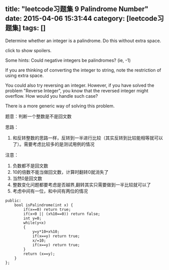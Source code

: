 title: "leetcode习题集 9 Palindrome Number"
date: 2015-04-06 15:31:44
category: [leetcode习题集]
tags: []
---

Determine whether an integer is a palindrome. Do this without extra space.

click to show spoilers.

Some hints:
Could negative integers be palindromes? (ie, -1)

If you are thinking of converting the integer to string, note the restriction of using extra space.

You could also try reversing an integer. However, if you have solved the problem "Reverse Integer", you know that the reversed integer might overflow. How would you handle such case?

There is a more generic way of solving this problem.


题意：判断一个整数是不是回文数

思路：

1. 和反转整数的思路一样，反转到一半进行比较（其实反转到比较能相等就可以了）。需要考虑比较多的是测试用例的情况

注意：

1. 负数都不是回文数
2. 10的倍数不能当做回文数，计算时翻转0就消失了
3. 当然0是回文数
4. 整数变化问题都要考虑是否越界,翻转其实只需要做到一半比较就可以了
5. 考虑中间有一位，和中间有两位的情况



```
public:
    bool isPalindrome(int x) {
        if(x==0) return true;
        if(x<0 || (x%10==0)) return false;
        int y=0;
        while(y<x)
        {
            y=y*10+x%10;
            if(x==y) return true;
            x/=10;
            if(x==y) return true;
        }
        return (x==y);
    }
};
```